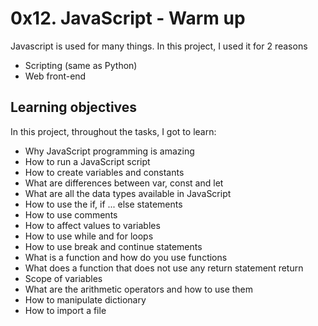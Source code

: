 # 0x12. JavaScript - Warm up

Javascript is used for many things. In this project, I used it for 2 reasons
- Scripting (same as Python)
- Web front-end

## Learning objectives
In this project, throughout the tasks, I got to learn:
- Why JavaScript programming is amazing
- How to run a JavaScript script
- How to create variables and constants
- What are differences between var, const and let
- What are all the data types available in JavaScript
- How to use the if, if ... else statements
- How to use comments
- How to affect values to variables
- How to use while and for loops
- How to use break and continue statements
- What is a function and how do you use functions
- What does a function that does not use any return statement return
- Scope of variables
- What are the arithmetic operators and how to use them
- How to manipulate dictionary
- How to import a file
